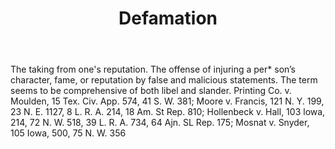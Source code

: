 ---
title: Defamation
letter: D
permalink: "/definitions/bld-defamation.html"
body: The taking from one's reputation. The offense of injuring a per* son’s character,
  fame, or reputation by false and malicious statements. The term seems to be comprehensive
  of both libel and slander. Printing Co. v. Moulden, 15 Tex. Civ. App. 574, 41 S.
  W. 381; Moore v. Francis, 121 N. Y. 199, 23 N. E. 1127, 8 L. R. A. 214, 18 Am. St
  Rep. 810; Hollenbeck v. Hall, 103 lowa, 214, 72 N. W. 518, 39 L. R. A. 734, 64 Ajn.
  SL Rep. 175; Mosnat v. Snyder, 105 Iowa, 500, 75 N. W. 356
published_at: '2018-07-07'
source: Black's Law Dictionary 2nd Ed (1910)
layout: post
---
